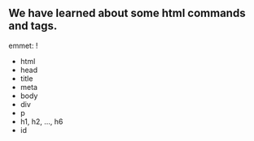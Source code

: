 ## We have learned about some html commands and tags.
 
emmet: !
- html
- head
- title
- meta
- body
- div
- p
- h1, h2, ..., h6
- id

